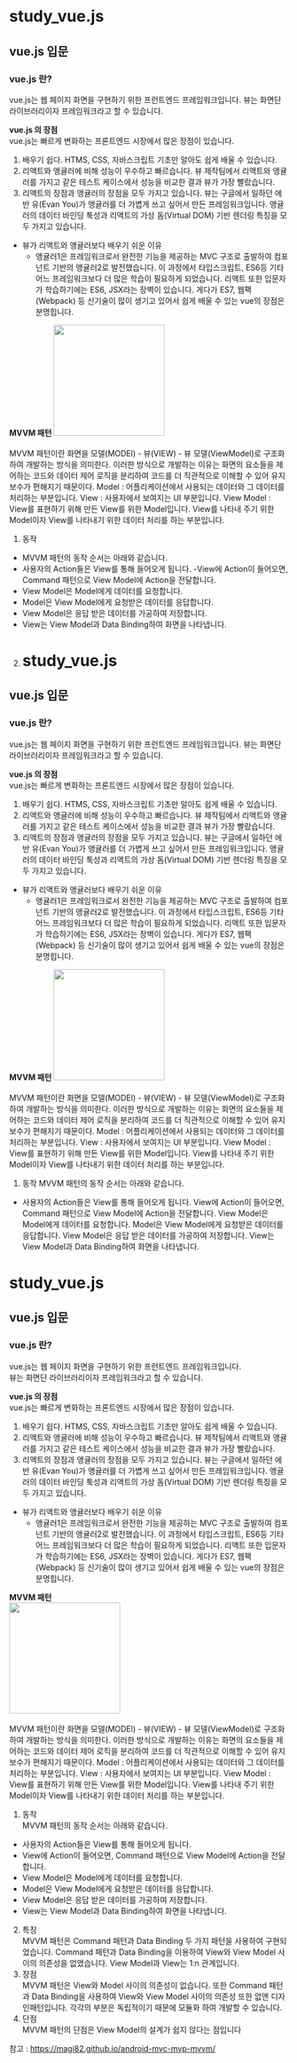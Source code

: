 # study_vue.js
## vue.js 입문
### vue.js 란?
vue.js는 웹 페이지 화면을 구현하기 위한 프런트엔드 프레임워크입니다.
뷰는 화면단 라이브러리이자 프레임워크라고 할 수 있습니다.

**vue.js 의 장점** <br>
vue.js는 빠르게 변화하는 프론트엔드 시장에서 많은 장점이 있습니다.
1. 배우기 쉽다. HTMS, CSS, 자바스크립트 기초만 알아도 쉽게 배울 수 있습니다.
2. 리액트와 앵귤러에 비해 성능이 우수하고 빠르습니다. 뷰 제작팀에서 리액트와 앵귤러를 가지고 같은 테스트 케이스에서 성능을 비교한 결과 뷰가 가장 빨랐습니다.
3. 리액트의 장점과 앵귤러의 장점을 모두 가지고 있습니다. 뷰는 구글에서 일하던 에반 유(Evan You)가 앵귤러를 더 가볍게 쓰고 싶어서 만든 프레임워크입니다. 앵귤러의 데이터 바인딩 툭성과 리액트의 가상 돔(Virtual DOM) 기반 렌더링 특징을 모두 가지고 있습니다.
 - 뷰가 리액트와 앵귤러보다 배우기 쉬운 이유
   - 앵귤러1은 프레임워크로서 완전한 기능을 제공하는 MVC 구조로 출발하여 컴포넌트 기반의 앵귤러2로 발전했습니다. 이 과정에서 타입스크립트, ES6등 기타 어느 프레임워크보다 더 많은 학습이 필요하게 되었습니다. 리액트 또한 입문자가 학습하기에는 ES6, JSX라는 장벽이 있습니다. 게다가 ES7, 웹팩(Webpack) 등 신기술이 많이 생기고 있어서 쉽게 배울 수 있는 vue의 장점은 분명힙니다.

**MVVM 패턴**
<img src="https://blog.kakaocdn.net/dn/7IE8f/btqBRvw9sFF/AGLRdsOLuvNZ9okmGOlkx1/img.png" width="200" height="200"/> <br><br>
MVVM 패턴이란 화면을 모델(MODEl) - 뷰(VIEW) - 뷰 모델(ViewModel)로 구조화하여 개발하는 방식을 의미한다.
이러한 방식으로 개발하는 이유는 화면의 요소들을 제어하는 코드와 데이터 제어 로직을 분리하여 코드를 더 직관적으로 이해할 수 있어 유지보수가 편해지기 때문이다.
Model : 어플리케이션에서 사용되는 데이터와 그 데이터를 처리하는 부분입니다.
View : 사용자에서 보여지는 UI 부분입니다.
View Model : View를 표현하기 위해 만든 View를 위한 Model입니다. View를 나타내 주기 위한 Model이자 View를 나타내기 위한 데이터 처리를 하는 부분입니다.
1. 동작
- MVVM 패턴의 동작 순서는 아래와 같습니다.
 - 사용자의 Action들은 View를 통해 들어오게 됩니다.
 -View에 Action이 들어오면, Command 패턴으로 View Model에 Action을 전달합니다.
 - View Model은 Model에게 데이터를 요청합니다.
 - Model은 View Model에게 요청받은 데이터를 응답합니다.
 - View Model은 응답 받은 데이터를 가공하여 저장합니다.
 - View는 View Model과 Data Binding하여 화면을 나타냅니다.
2. # study_vue.js
## vue.js 입문
### vue.js 란?
vue.js는 웹 페이지 화면을 구현하기 위한 프런트엔드 프레임워크입니다.
뷰는 화면단 라이브러리이자 프레임워크라고 할 수 있습니다.

**vue.js 의 장점** <br>
vue.js는 빠르게 변화하는 프론트엔드 시장에서 많은 장점이 있습니다.
1. 배우기 쉽다. HTMS, CSS, 자바스크립트 기초만 알아도 쉽게 배울 수 있습니다.
2. 리액트와 앵귤러에 비해 성능이 우수하고 빠르습니다. 뷰 제작팀에서 리액트와 앵귤러를 가지고 같은 테스트 케이스에서 성능을 비교한 결과 뷰가 가장 빨랐습니다.
3. 리액트의 장점과 앵귤러의 장점을 모두 가지고 있습니다. 뷰는 구글에서 일하던 에반 유(Evan You)가 앵귤러를 더 가볍게 쓰고 싶어서 만든 프레임워크입니다. 앵귤러의 데이터 바인딩 툭성과 리액트의 가상 돔(Virtual DOM) 기반 렌더링 특징을 모두 가지고 있습니다.
 - 뷰가 리액트와 앵귤러보다 배우기 쉬운 이유
   - 앵귤러1은 프레임워크로서 완전한 기능을 제공하는 MVC 구조로 출발하여 컴포넌트 기반의 앵귤러2로 발전했습니다. 이 과정에서 타입스크립트, ES6등 기타 어느 프레임워크보다 더 많은 학습이 필요하게 되었습니다. 리액트 또한 입문자가 학습하기에는 ES6, JSX라는 장벽이 있습니다. 게다가 ES7, 웹팩(Webpack) 등 신기술이 많이 생기고 있어서 쉽게 배울 수 있는 vue의 장점은 분명힙니다.

**MVVM 패턴**
<img src="https://blog.kakaocdn.net/dn/7IE8f/btqBRvw9sFF/AGLRdsOLuvNZ9okmGOlkx1/img.png" width="200" height="200"/> <br><br>
MVVM 패턴이란 화면을 모델(MODEl) - 뷰(VIEW) - 뷰 모델(ViewModel)로 구조화하여 개발하는 방식을 의미한다.
이러한 방식으로 개발하는 이유는 화면의 요소들을 제어하는 코드와 데이터 제어 로직을 분리하여 코드를 더 직관적으로 이해할 수 있어 유지보수가 편해지기 때문이다.
Model : 어플리케이션에서 사용되는 데이터와 그 데이터를 처리하는 부분입니다.
View : 사용자에서 보여지는 UI 부분입니다.
View Model : View를 표현하기 위해 만든 View를 위한 Model입니다. View를 나타내 주기 위한 Model이자 View를 나타내기 위한 데이터 처리를 하는 부분입니다.
1. 동작
MVVM 패턴의 동작 순서는 아래와 같습니다.
- 사용자의 Action들은 View를 통해 들어오게 됩니다.
View에 Action이 들어오면, Command 패턴으로 View Model에 Action을 전달합니다.
View Model은 Model에게 데이터를 요청합니다.
Model은 View Model에게 요청받은 데이터를 응답합니다.
View Model은 응답 받은 데이터를 가공하여 저장합니다.
View는 View Model과 Data Binding하여 화면을 나타냅니다.
# study_vue.js
## vue.js 입문 <br>
### vue.js 란? <br>
vue.js는 웹 페이지 화면을 구현하기 위한 프런트엔드 프레임워크입니다. <br>
뷰는 화면단 라이브러리이자 프레임워크라고 할 수 있습니다.

**vue.js 의 장점** <br>
vue.js는 빠르게 변화하는 프론트엔드 시장에서 많은 장점이 있습니다.
1. 배우기 쉽다. HTMS, CSS, 자바스크립트 기초만 알아도 쉽게 배울 수 있습니다.
2. 리액트와 앵귤러에 비해 성능이 우수하고 빠르습니다. 뷰 제작팀에서 리액트와 앵귤러를 가지고 같은 테스트 케이스에서 성능을 비교한 결과 뷰가 가장 빨랐습니다.
3. 리액트의 장점과 앵귤러의 장점을 모두 가지고 있습니다. 뷰는 구글에서 일하던 에반 유(Evan You)가 앵귤러를 더 가볍게 쓰고 싶어서 만든 프레임워크입니다. 앵귤러의 데이터 바인딩 툭성과 리액트의 가상 돔(Virtual DOM) 기반 렌더링 특징을 모두 가지고 있습니다.
 - 뷰가 리액트와 앵귤러보다 배우기 쉬운 이유
   - 앵귤러1은 프레임워크로서 완전한 기능을 제공하는 MVC 구조로 출발하여 컴포넌트 기반의 앵귤러2로 발전했습니다. 이 과정에서 타입스크립트, ES6등 기타 어느 프레임워크보다 더 많은 학습이 필요하게 되었습니다. 리액트 또한 입문자가 학습하기에는 ES6, JSX라는 장벽이 있습니다. 게다가 ES7, 웹팩(Webpack) 등 신기술이 많이 생기고 있어서 쉽게 배울 수 있는 vue의 장점은 분명힙니다.

**MVVM 패턴** <br>
<img src="https://blog.kakaocdn.net/dn/7IE8f/btqBRvw9sFF/AGLRdsOLuvNZ9okmGOlkx1/img.png" width="200" height="200"/> <br><br>
MVVM 패턴이란 화면을 모델(MODEl) - 뷰(VIEW) - 뷰 모델(ViewModel)로 구조화하여 개발하는 방식을 의미한다.
이러한 방식으로 개발하는 이유는 화면의 요소들을 제어하는 코드와 데이터 제어 로직을 분리하여 코드를 더 직관적으로 이해할 수 있어 유지보수가 편해지기 때문이다.
Model : 어플리케이션에서 사용되는 데이터와 그 데이터를 처리하는 부분입니다.
View : 사용자에서 보여지는 UI 부분입니다.
View Model : View를 표현하기 위해 만든 View를 위한 Model입니다. View를 나타내 주기 위한 Model이자 View를 나타내기 위한 데이터 처리를 하는 부분입니다.
1. 동작 <br>
MVVM 패턴의 동작 순서는 아래와 같습니다.
- 사용자의 Action들은 View를 통해 들어오게 됩니다.
 - View에 Action이 들어오면, Command 패턴으로 View Model에 Action을 전달합니다.
 - View Model은 Model에게 데이터를 요청합니다.
 - Model은 View Model에게 요청받은 데이터를 응답합니다.
 - View Model은 응답 받은 데이터를 가공하여 저장합니다.
 - View는 View Model과 Data Binding하여 화면을 나타냅니다. <br>
2. 특징 <br>
MVVM 패턴은 Command 패턴과 Data Binding 두 가지 패턴을 사용하여 구현되었습니다.
Command 패턴과 Data Binding을 이용하여 View와 View Model 사이의 의존성을 없앴습니다.
View Model과 View는 1:n 관계입니다. <br>
3. 장점 <br>
MVVM 패턴은 View와 Model 사이의 의존성이 없습니다. 또한 Command 패턴과 Data Binding을 사용하여 View와 View Model 사이의 의존성 또한 없앤 디자인패턴입니다. 각각의 부분은 독립적이기 때문에 모듈화 하여 개발할 수 있습니다.
4. 단점 <br>
MVVM 패턴의 단점은 View Model의 설계가 쉽지 않다는 점입니다

 참고 : https://magi82.github.io/android-mvc-mvp-mvvm/
